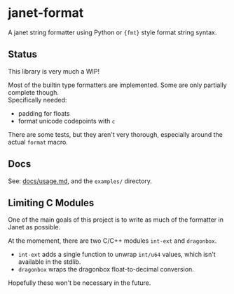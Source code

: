# janet-format

A janet string formatter using Python or `{fmt}` style format string syntax.

## Status

This library is very much a WIP!

Most of the builtin type formatters are implemented. Some are only partially complete though.\
Specifically needed:
- padding for floats
- format unicode codepoints with `c`

There are some tests, but they aren't very thorough, especially around the actual `format` macro.

## Docs

See: [docs/usage.md](docs/usage.md), and the `examples/` directory.


## Limiting C Modules

One of the main goals of this project is to write as much of the formatter in Janet as possible.

At the momement, there are two C/C++ modules `int-ext` and `dragonbox`.
- `int-ext` adds a single function to unwrap `int/u64` values, which isn't available in the stdlib.
- `dragonbox` wraps the dragonbox float-to-decimal conversion.

Hopefully these won't be necessary in the future.

